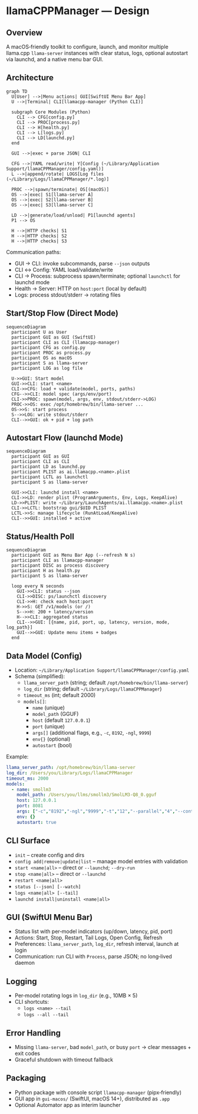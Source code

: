 # llamaCPPManager — Design

## Overview
A macOS‑friendly toolkit to configure, launch, and monitor multiple llama.cpp `llama-server` instances with clear status, logs, optional autostart via launchd, and a native menu bar GUI.

## Architecture

```mermaid
graph TD
  U[User] -->|Menu actions| GUI[SwiftUI Menu Bar App]
  U -->|Terminal| CLI[llamacpp-manager (Python CLI)]

  subgraph Core Modules (Python)
    CLI --> CFG[config.py]
    CLI --> PROC[process.py]
    CLI --> H[health.py]
    CLI --> L[logs.py]
    CLI --> LD[launchd.py]
  end

  GUI -->|exec + parse JSON| CLI

  CFG -->|YAML read/write| Y[Config (~/Library/Application Support/llamaCPPManager/config.yaml)]
  L -->|append/rotate| LOGS[Log files (~/Library/Logs/llamaCPPManager/*.log)]

  PROC -->|spawn/terminate| OS[(macOS)]
  OS -->|exec| S1[llama-server A]
  OS -->|exec| S2[llama-server B]
  OS -->|exec| S3[llama-server C]

  LD -->|generate/load/unload| P1[launchd agents]
  P1 --> OS

  H -->|HTTP checks| S1
  H -->|HTTP checks| S2
  H -->|HTTP checks| S3
```

Communication paths:
- GUI → CLI: invoke subcommands, parse `--json` outputs
- CLI ↔ Config: YAML load/validate/write
- CLI → Process: subprocess spawn/terminate; optional `launchctl` for launchd mode
- Health → Server: HTTP on `host:port` (local by default)
- Logs: process stdout/stderr → rotating files

## Start/Stop Flow (Direct Mode)

```mermaid
sequenceDiagram
  participant U as User
  participant GUI as GUI (SwiftUI)
  participant CLI as CLI (llamacpp-manager)
  participant CFG as config.py
  participant PROC as process.py
  participant OS as macOS
  participant S as llama-server
  participant LOG as log file

  U->>GUI: Start model
  GUI->>CLI: start <name>
  CLI->>CFG: load + validate(model, ports, paths)
  CFG-->>CLI: model spec (args/env/port)
  CLI->>PROC: spawn(model, args, env, stdout/stderr->LOG)
  PROC->>OS: exec /opt/homebrew/bin/llama-server ...
  OS->>S: start process
  S-->>LOG: write stdout/stderr
  CLI-->>GUI: ok + pid + log path
```

## Autostart Flow (launchd Mode)

```mermaid
sequenceDiagram
  participant GUI as GUI
  participant CLI as CLI
  participant LD as launchd.py
  participant PLIST as ai.llamacpp.<name>.plist
  participant LCTL as launchctl
  participant S as llama-server

  GUI->>CLI: launchd install <name>
  CLI->>LD: render plist (ProgramArguments, Env, Logs, KeepAlive)
  LD->>PLIST: write ~/Library/LaunchAgents/ai.llamacpp.<name>.plist
  CLI->>LCTL: bootstrap gui/$UID PLIST
  LCTL->>S: manage lifecycle (RunAtLoad/KeepAlive)
  CLI-->>GUI: installed + active
```

## Status/Health Poll

```mermaid
sequenceDiagram
  participant GUI as Menu Bar App (--refresh N s)
  participant CLI as llamacpp-manager
  participant DISC as process discovery
  participant H as health.py
  participant S as llama-server

  loop every N seconds
    GUI->>CLI: status --json
    CLI->>DISC: ps/launchctl discovery
    CLI->>H: check each host:port
    H->>S: GET /v1/models (or /)
    S-->>H: 200 + latency/version
    H-->>CLI: aggregated status
    CLI-->>GUI: [{name, pid, port, up, latency, version, mode, log_path}]
    GUI-->>GUI: Update menu items + badges
  end
```

## Data Model (Config)

- Location: `~/Library/Application Support/llamaCPPManager/config.yaml`
- Schema (simplified):
  - `llama_server_path` (string; default `/opt/homebrew/bin/llama-server`)
  - `log_dir` (string; default `~/Library/Logs/llamaCPPManager`)
  - `timeout_ms` (int; default 2000)
  - `models[]`:
    - `name` (unique)
    - `model_path` (GGUF)
    - `host` (default `127.0.0.1`)
    - `port` (unique)
    - `args[]` (additional flags, e.g., `-c`, `8192`, `-ngl`, `9999`)
    - `env{}` (optional)
    - `autostart` (bool)

Example:
```yaml
llama_server_path: /opt/homebrew/bin/llama-server
log_dir: /Users/you/Library/Logs/llamaCPPManager
timeout_ms: 2000
models:
  - name: smollm3
    model_path: /Users/you/llms/smollm3/SmolLM3-Q8_0.gguf
    host: 127.0.0.1
    port: 8081
    args: ["-c","8192","-ngl","9999","-t","12","--parallel","4","--cont-batching"]
    env: {}
    autostart: true
```

## CLI Surface

- `init` – create config and dirs
- `config add|remove|update|list` – manage model entries with validation
- `start <name|all>` – direct or `--launchd`; `--dry-run`
- `stop <name|all>` – direct or `--launchd`
- `restart <name|all>`
- `status [--json] [--watch]`
- `logs <name|all> [--tail]`
- `launchd install|uninstall <name|all>`

## GUI (SwiftUI Menu Bar)

- Status list with per‑model indicators (up/down, latency, pid, port)
- Actions: Start, Stop, Restart, Tail Logs, Open Config, Refresh
- Preferences: `llama_server_path`, `log_dir`, refresh interval, launch at login
- Communication: run CLI with `Process`, parse JSON; no long‑lived daemon

## Logging

- Per‑model rotating logs in `log_dir` (e.g., 10MB × 5)
- CLI shortcuts:
  - `logs <name> --tail`
  - `logs --all --tail`

## Error Handling

- Missing `llama-server`, bad `model_path`, or busy `port` → clear messages + exit codes
- Graceful shutdown with timeout fallback

## Packaging

- Python package with console script `llamacpp-manager` (pipx‑friendly)
- GUI app in `gui-macos/` (SwiftUI, macOS 14+), distributed as `.app`
- Optional Automator app as interim launcher

